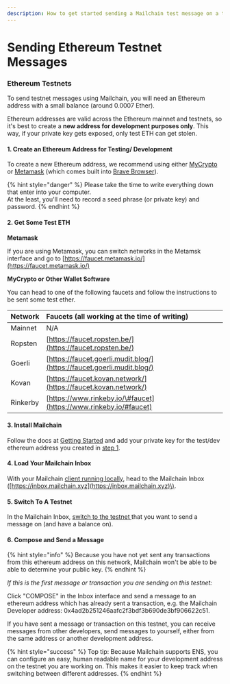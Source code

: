 ```yaml
---
description: How to get started sending a Mailchain test message on a testnet
---
```


# Sending Ethereum Testnet Messages

### Ethereum Testnets

To send testnet messages using Mailchain, you will need an Ethereum address with a small balance \(around 0.0007 Ether\).

Ethereum addresses are valid across the Ethereum mainnet and testnets, so it's best to create a **new address for development purposes only**. This way, if your private key gets exposed, only test ETH can get stolen.

#### 1. Create an Ethereum Address for Testing/ Development

To create a new Ethereum address, we recommend using either [MyCrypto](https://mycrypto.com/generate) or [Metamask](https://metamask.io/) \(which comes built into [Brave Browser](https://brave.com/)\).

{% hint style="danger" %}
Please take the time to write everything down that enter into your computer.  
At the least, you'll need to record a seed phrase \(or private key\) and password.
{% endhint %}

#### 2. Get Some Test ETH

**Metamask**

If you are using Metamask, you can switch networks in the Metamsk interface and go to [https://faucet.metamask.io/](https://faucet.metamask.io/)

**MyCrypto or Other Wallet Software**

You can head to one of the following faucets and follow the instructions to be sent some test ether.

| Network | Faucets \(all working at the time of writing\) |
| :--- | :--- |
| Mainnet | N/A |
| Ropsten | [https://faucet.ropsten.be/](https://faucet.ropsten.be/) |
| Goerli | [https://faucet.goerli.mudit.blog/](https://faucet.goerli.mudit.blog/) |
| Kovan | [https://faucet.kovan.network/](https://faucet.kovan.network/) |
| Rinkerby | [https://www.rinkeby.io/\#faucet](https://www.rinkeby.io/#faucet) |

#### 3. Install Mailchain

Follow the docs at [Getting Started](../getting-started.md) and add your private key for the test/dev ethereum address you created in [step 1](sending-testnet-messages.md#1-create-an-ethereum-address-for-testing-development).

#### 4. Load Your Mailchain Inbox

With your Mailchain [client running locally](../advanced-configuration/setting-up.md#serve), head to the Mailchain Inbox \([https://inbox.mailchain.xyz](https://inbox.mailchain.xyz)\).

#### 5. Switch To A Testnet

In the Mailchain Inbox, [switch to the testnet ](../mailchain-web-inbox/configuring-the-web-interface.md#changing-the-network)that you want to send a message on \(and have a balance on\).

#### 6. Compose and Send a Message

{% hint style="info" %}
Because you have not yet sent any transactions from this ethereum address on this network, Mailchain won't be able to be able to determine your public key.
{% endhint %}

_If this is the first message or transaction you are sending on this testnet:_

Click "COMPOSE" in the Inbox interface and send a message to an ethereum address which has already sent a transaction, e.g. the Mailchain Developer address: 0x4ad2b251246aafc2f3bdf3b690de3bf906622c51.

If you have sent a message or transaction on this testnet, you can receive messages from other developers, send messages to yourself, either from the same address or another development address.

{% hint style="success" %}
Top tip: Because Mailchain supports ENS, you can configure an easy, human readable name for your development address on the testnet you are working on. This makes it easier to keep track when switching between different addresses.
{% endhint %}



